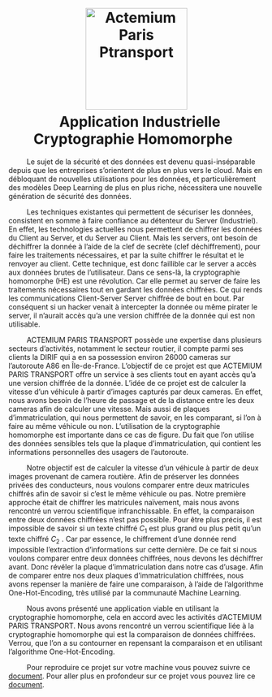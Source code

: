 <h1 align="center">
  <br>
  <a href="https://www.actemium.fr/entreprise/actemium-paris-transport//"><img src="https://media-exp1.licdn.com/dms/image/C560BAQEnJFdin0YAig/company-logo_200_200/0/1619950317758?e=2147483647&v=beta&t=Ir2DL7gQnQBoq27-_hAMKRp6auFsy7rU1HDpWYoH79k" alt="Actemium Paris Ptransport" width="200"></a>
  <br>
  Application Industrielle Cryptographie Homomorphe 
  <br>
</h1>


     


$\qquad$ Le sujet de la sécurité et des données est devenu quasi-inséparable depuis que les entreprises s’orientent de plus en plus vers le cloud. Mais en débloquant de nouvelles utilisations pour les données, et particulièrement des modèles Deep Learning de plus en plus riche, nécessitera une nouvelle génération de sécurité des données. 

$\qquad$ Les techniques existantes qui permettent de sécuriser les données, consistent en somme à faire confiance au détenteur du Server (Industriel). En effet, les technologies actuelles nous permettent de chiffrer les données du Client au Server, et du Server au Client. Mais les servers, ont besoin de déchiffrer la donnée à l’aide de la clef de secrète (clef déchiffrement), pour faire les traitements nécessaires, et par la suite chiffrer le résultat et le renvoyer au client. Cette technique, est donc faillible car le server a accès aux données brutes de l’utilisateur. Dans ce sens-là, la cryptographie homomorphe (HE) est une révolution. Car elle permet au server de faire les traitements nécessaires tout en gardant les données chiffrées. Ce qui rends les communications Client-Server Server chiffrée de bout en bout. Par conséquent si un hacker venait à intercepter la donnée ou même pirater le server, il n’aurait accès qu’a une version chiffrée de la donnée qui est non utilisable.

$\qquad$ ACTEMIUM PARIS TRANSPORT possède une expertise dans plusieurs secteurs d’activités, notamment le secteur routier, il compte parmi ses clients la DIRIF qui a en sa possession environ 26000 cameras sur l’autoroute A86 en Île-de-France. L’objectif de ce projet est que ACTEMIUM PARIS TRANSPORT offre un service à ses clients tout en ayant accès qu’a une version chiffrée de la donnée. L’idée de ce projet est de calculer la vitesse d’un véhicule à partir d’images capturés par deux cameras. En effet, nous avons besoin de l’heure de passage et de la distance entre les deux cameras afin de calculer une vitesse. Mais aussi de plaques d’immatriculation, qui nous permettent de savoir, en les comparant, si l’on à faire au même véhicule ou non. L’utilisation de la cryptographie homomorphe est importante dans ce cas de figure. Du fait que l’on utilise des données sensibles tels que la plaque d’immatriculation, qui contient les informations personnelles des usagers de l’autoroute.

$\qquad$ Notre objectif est de calculer la vitesse d’un véhicule à partir de deux images provenant de camera routière. Afin de préserver les données privées des conducteurs, nous voulons comparer entre deux matricules chiffrés afin de savoir si c’est le même véhicule ou pas. Notre première approche était de chiffrer les matricules naïvement, mais nous avons rencontré un verrou scientifique infranchissable. En effet, la comparaison entre deux données chiffrées n’est pas possible. Pour être plus précis, il est impossible de savoir si un texte chiffré $C_1$ est plus grand ou plus petit qu’un texte chiffré $C_2$ . Car par essence, le chiffrement d’une donnée rend impossible l’extraction d’informations sur cette dernière. De ce fait si nous voulons comparer entre deux données chiffrées, nous devons les déchiffrer avant. Donc révéler la plaque d’immatriculation dans notre cas d’usage. Afin de comparer entre nos deux plaques d’immatriculation chiffrées, nous avons repenser la manière de faire une comparaison, à l’aide de l’algorithme One-Hot-Encoding, très utilisé par la communauté Machine Learning. 

$\qquad$ Nous avons présenté une application viable en utilisant la cryptographie homomorphe, cela en accord avec les activités d’ACTEMIUM PARIS TRANSPORT. Nous avons rencontré un verrou scientifique liée à la cryptographie homomorphe qui est la comparaison de données chiffrées. Verrou, que l’on a su contourner en repensant la comparaison et en utilisant l’algorithme One-Hot-Encoding.   

$\qquad$ Pour reproduire ce projet sur votre machine vous pouvez suivre ce [document](https://github.com/Actemium-Paris-Transport/SpeedComputation/blob/main/HowToRun.md). Pour aller plus en profondeur sur ce projet vous pouvez lire ce [document](https://github.com/Actemium-Paris-Transport/SpeedComputation/blob/main/Doc.md).